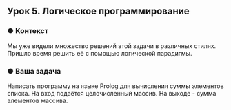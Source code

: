 ## Урок 5. Логическое программирование
### ● Контекст

Мы уже видели множество решений этой задачи в различных стилях. Пришло время решить её с помощью логической парадигмы.

### ● Ваша задача
Написать программу на языке Prolog для вычисления суммы элементов списка. На вход подаётся целочисленный массив. На выходе - сумма элементов массива.